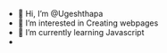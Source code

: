 - 👋 Hi, I’m @Ugeshthapa
- 👀 I’m interested in Creating webpages
- 🌱 I’m currently learning Javascript
- 


<!---
Ugeshthapa/Ugeshthapa is a ✨ special ✨ repository because its `README.md` (this file) appears on your GitHub profile.
You can click the Preview link to take a look at your changes.
--->
